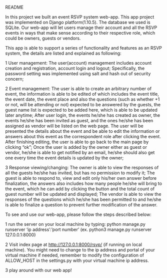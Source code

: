README

In this project we built an event RSVP system web-app. This app project was implemented on Django platform(1.10.5). The database we used is SQLite. Our web-app will let users manage their account and all the RSVP events in ways that make sense according to their respective role, which could be owners, guests or vendors.

This app is able to support a series of functionality and features as an RSVP system, the details are listed and explained as following:

1 User management:
The user(account) management includes account creation and registration, account login and logout;
Specifically, the password setting was implemented using salt and hash out of security concern;

2 Event management:
The user is able to create an arbitrary number of event, the information is able to be edited of which includes the event title, the event date, the event place and also the questions (such as whether +1 or not, will be attending or not) expected to be answered by the guests, the guest name list is expected to be added here, which is able to be updated later anytime;
After user login, the events he/she has created as owner, the events he/she has been invited as guest, and the ones he/she has been assigned as vendor will be listed on the web page. The user will be presented the details about the event and be able to edit the information or answers about this event as the correspondent role after clicking the event. After finishing editing, the user is able to go back to the main page by clicking “ok”;
Once the user is added by the owner either as guest or vendor, he/she is able to get notified by an email, he/she should also get one every time the event details is updated by the owner;

3 Response viewing/changing:
The owner is able to view the responses of all the guests he/she has invited, but has no permission to modify it;
The guest is able to respond to, view and edit only his/her own answer before finalization, the answers also includes how many people he/she will bring to the event, which he can add by clicking the button and the total count of guest number will be updated and displayed;
The vendor is able to view the responses of the questions which he/she has been permitted to and he/she is able to finalize a question to prevent further modification of the answer.


To see and use our web-app, please follow the steps described below:

1 run the server on your local machine by typing: python manage.py runserver ‘ip address’:’port number’ (ex. python3 manage.py runserver 127.0.0.1:8000)

2 Visit index page at http://127.0.0.1:8000/rsvp/ (if running on local machine). You might need to change to the ip address and portal of your virtual machine if needed, remember to modify the configuration of ALLOW_HOST in the settings.py with your virtual machine ip address.

3 play around with our web app!